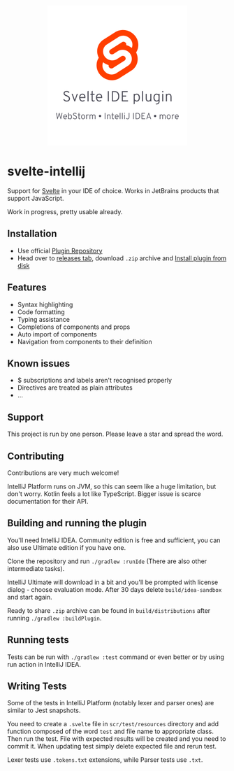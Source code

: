 <p align="center">
  <img width="320" src="./media/header.png" alt="Header of svelte-intellij repository">
</p>

# svelte-intellij

Support for <a href="https://svelte.dev/">Svelte</a> in your IDE of choice. Works in JetBrains products that support JavaScript.

<p>Work in progress, pretty usable already.</p>

## Installation
* Use official [Plugin Repository](https://plugins.jetbrains.com/plugin/12375-svelte)
* Head over to [releases tab](https://github.com/tomblachut/svelte-intellij/releases), download `.zip` archive and [Install plugin from disk](https://www.jetbrains.com/help/webstorm/managing-plugins.html#install_plugin_from_disk)

<h2>Features</h2>

<ul>
    <li>Syntax highlighting</li>
    <li>Code formatting</li>
    <li>Typing assistance</li>
    <li>Completions of components and props</li>
    <li>Auto import of components</li>
    <li>Navigation from components to their definition</li>
</ul>

<h2>Known issues</h2>

<ul>
    <li>$ subscriptions and labels aren't recognised properly</li>
    <li>Directives are treated as plain attributes</li>
    <li>...</li>
</ul>

<h2>Support</h2>

This project is run by one person. Please leave a star and spread the word.

<h2>Contributing</h2>

Contributions are very much welcome! 

IntelliJ Platform runs on JVM, so this can seem like a huge limitation, but don't worry. Kotlin feels a lot like TypeScript. Bigger issue is scarce documentation for their API.

<h2>Building and running the plugin</h2>

You'll need IntelliJ IDEA. Community edition is free and sufficient, you can also use Ultimate edition if you have one. 

Clone the repository and run `./gradlew :runIde` (There are also other intermediate tasks). 

IntelliJ Ultimate will download in a bit and you'll be prompted with license dialog - choose evaluation mode. After 30 days delete `build/idea-sandbox` and start again.

Ready to share `.zip` archive can be found in `build/distributions` after running `./gradlew :buildPlugin`.

<h2>Running tests</h2>

Tests can be run with `./gradlew :test` command or even better or by using run action in IntelliJ IDEA. 

<h2>Writing Tests</h2>

Some of the tests in IntelliJ Platform (notably lexer and parser ones) are similar to Jest snapshots.

You need to create a `.svelte` file in `scr/test/resources` directory and add function composed of the word `test` and file name to appropriate class.
Then run the test. File with expected results will be created and you need to commit it. When updating test simply delete expected file and rerun test.

Lexer tests use `.tokens.txt` extensions, while Parser tests use `.txt`.
